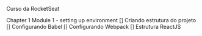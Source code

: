 Curso da RocketSeat

Chapter 1
  Module 1 - setting up environment
  [] Criando estrutura do projeto
  [] Configurando Babel
  [] Configurando Webpack
  [] Estrutura ReactJS